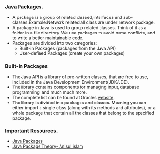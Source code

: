 ### Java Packages.
* A package is a group of related classed,interfaces and sub-classes.Example:Network related all class are under network package.
* A package in Java is used to group related classes. Think of it as a folder in a file directory. 
  We use packages to avoid name conflicts, and to write a better maintainable code. 
* Packages are divided into two categories:
  * Built-in Packages (packages from the Java API)
  * User-defined Packages (create your own packages)

### Built-in Packages
* The Java API is a library of pre-written classes, 
  that are free to use, included in the Java Development Environment(JDK/JDE).
* The library contains components for managing input, database programming, and much much more. 
* The complete list can be found at Oracles <a href="https://docs.oracle.com/javase/8/docs/api/">website</a>.
* The library is divided into packages and classes. 
  Meaning you can either import a single class (along with its methods and attributes), 
  or a whole package that contain all the classes that belong to the specified package.

### Important Resources.
* <a href="https://www.w3schools.com/java/java_packages.asp">Java Packages</a>
* <a href="https://www.youtube.com/watch?v=vwyGP2LPAoc">Java Package Theory- Anisul islam</a>